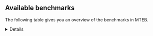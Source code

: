 ## Available benchmarks
The following table gives you an overview of the benchmarks in MTEB.

<details>

<!-- This allows the table to be autogenerated in the future: -->
<!-- BENCHMARKS TABLE START -->

| Name | Leaderboard name | # Tasks | Task Types | Domains | Languages |
|------|------------------|---------|------------|---------|-----------|
| [BEIR](https://arxiv.org/abs/2104.08663) | BEIR | 15 | Retrieval: 15 | [Blog, Programming, Social, Reviews, Academic, Medical, Non-fiction, Government, Web, Written, Financial, Encyclopaedic, News] | eng |
| [BEIR-NL](https://arxiv.org/abs/2412.08329) | BEIR-NL | 15 | Retrieval: 15 | [Academic, Non-fiction, Medical, Web, Written, Encyclopaedic] | nld |
| [BRIGHT](https://brightbenchmark.github.io/) | BRIGHT | 1 | Retrieval: 1 | [Written, Non-fiction] | eng |
| [BRIGHT (long)](https://brightbenchmark.github.io/) | BRIGHT (long) | 1 | Retrieval: 1 | [Written, Non-fiction] | eng |
| [BuiltBench(eng)](https://arxiv.org/abs/2411.12056) | BuiltBench(eng) | 4 | Clustering: 2, Retrieval: 1, Reranking: 1 | [Engineering, Written] | eng |
| [ChemTEB](https://arxiv.org/abs/2412.00532) | Chemical | 27 | BitextMining: 1, Classification: 17, Clustering: 2, PairClassification: 5, Retrieval: 2 | [Chemistry] | kor,zho,spa,deu,eng,nld,hin,msa,fra,por,jpn,tur,ces |
| [CoIR](https://github.com/CoIR-team/coir) | Code Information Retrieval | 10 | Retrieval: 10 | [Written, Programming] | php,ruby,c++,go,eng,sql,java,python,javascript |
| [CodeRAG](https://arxiv.org/abs/2406.14497) | CodeRAG | 4 | Reranking: 4 | [Programming] | python |
| [Encodechka](https://github.com/avidale/encodechka) | Encodechka | 7 | STS: 2, Classification: 4, PairClassification: 1 | [Fiction, Social, Non-fiction, Government, Web, Written, News] | rus |
| [FollowIR](https://arxiv.org/abs/2403.15246) | Instruction Following | 3 | InstructionRetrieval: 3 | [Written, News] | eng |
| [LongEmbed](https://arxiv.org/abs/2404.12096v2) | Long-context Retrieval | 6 | Retrieval: 6 | [Fiction, Academic, Non-fiction, Encyclopaedic, Written, Spoken, Blog] | eng |
| [MIEB(Img)](https://arxiv.org/abs/2504.10471) | Image only | 49 | Any2AnyRetrieval: 15, ImageClassification: 22, ImageClustering: 5, VisualSTS(eng): 5, VisualSTS(multi): 2 | [Blog, Social, Reviews, Medical, Non-fiction, Web, Written, Spoken, Scene, Encyclopaedic, News] | kor,spa,deu,eng,nld,pol,fra,cmn,ita,por,tur,rus,ara |
| [MIEB(Multilingual)](https://arxiv.org/abs/2504.10471) | Image-Text, Multilingual | 130 | ImageClassification: 22, ImageClustering: 5, ZeroShotClassification: 23, VisionCentricQA: 6, Compositionality: 7, VisualSTS(eng): 7, Any2AnyRetrieval: 45, DocumentUnderstanding: 10, Any2AnyMultilingualRetrieval: 3, VisualSTS(multi): 2 | [Blog, Social, Reviews, Academic, Medical, Non-fiction, Web, Constructed, Written, Spoken, Scene, Encyclopaedic, News] | zho,swe,eng,ell,ben,por,ind,ita,dan,hrv,tur,fin,nld,hun,vie,fil,ara,nor,spa,fas,heb,hin,pol,swa,cmn,bul,ukr,jpn,rus,ces,mri,est,kor,tel,deu,quz,ron,fra,tha |
| [MIEB(eng)](https://arxiv.org/abs/2504.10471) | Image-Text, English | 125 | ImageClassification: 22, ImageClustering: 5, ZeroShotClassification: 23, VisionCentricQA: 6, Compositionality: 7, VisualSTS(eng): 7, Any2AnyRetrieval: 45, DocumentUnderstanding: 10 | [Blog, Social, Reviews, Academic, Medical, Non-fiction, Web, Constructed, Written, Spoken, Scene, Encyclopaedic, News] | eng |
| [MIEB(lite)](https://arxiv.org/abs/2504.10471) | Image-Text, Lite | 51 | ImageClassification: 8, ImageClustering: 2, ZeroShotClassification: 7, VisionCentricQA: 5, Compositionality: 6, VisualSTS(eng): 2, VisualSTS(multi): 2, Any2AnyRetrieval: 11, DocumentUnderstanding: 6, Any2AnyMultilingualRetrieval: 2 | [Blog, Social, Reviews, Academic, Medical, Non-fiction, Web, Written, Spoken, Scene, Encyclopaedic, News] | zho,swe,eng,ell,ben,por,ind,ita,dan,hrv,tur,fin,nld,hun,vie,fil,ara,nor,spa,fas,heb,pol,hin,swa,cmn,bul,ukr,jpn,rus,ces,mri,kor,est,tel,deu,quz,ron,fra,tha |
| [MINERSBitextMining](https://arxiv.org/pdf/2406.07424) | MINERSBitextMining | 7 | BitextMining: 7 | [Reviews, Written, Social] | ben,ind,bew,dan,arz,sqi,ile,isl,mon,urd,nld,csb,min,mar,heb,tam,tzl,ang,bos,ces,ber,ace,arq,fao,kor,deu,yue,pms,bhp,nob,swe,eng,war,bug,por,orv,ita,xho,bjn,afr,fin,nds,kat,cym,hun,vie,ina,abs,pam,mui,ara,amh,spa,lvs,mal,kzj,mak,wuu,cmn,kur,glg,pes,est,cor,ceb,dsb,ron,fra,zsm,dtp,hye,srp,khm,bbc,eus,rej,hrv,tur,fry,lfn,oci,hau,cat,uzb,nno,gla,kab,nij,pol,bul,hsb,yor,ban,tel,ast,mad,epo,sun,bel,cha,bre,pcm,slk,tuk,jav,ell,nov,gle,lat,yid,uig,cbk,mhr,hin,slv,gsw,ukr,ibo,jpn,kaz,rus,awa,aze,max,tat,tgl,mkd,ido,swg,lit,tha,swh |
| MTEB(Code, v1) | Code | 12 | Retrieval: 12 | [Written, Programming] | c,php,ruby,c++,swift,go,eng,shell,typescript,sql,rust,java,python,scala,javascript |
| MTEB(Europe, v1) | European | 74 | BitextMining: 7, Classification: 21, Clustering: 8, Retrieval: 15, InstructionRetrieval: 3, MultilabelClassification: 2, PairClassification: 6, Reranking: 3, STS: 9 | [Fiction, Encyclopaedic, Programming, Academic, Non-fiction, Government, Written, Subtitles, News, Religious, Constructed, Blog, Legal, Social, Reviews, Medical, Web, Financial, Spoken] | nob,slk,swe,eng,lav,ell,por,ita,eus,dan,gle,hrv,isl,fin,nld,hun,nno,spa,slv,pol,bul,ces,fao,est,deu,ron,rom,fra,mlt,lit |
| MTEB(Indic, v1) | Indic | 23 | BitextMining: 4, Clustering: 1, Classification: 13, PairClassification: 1, Retrieval: 2, Reranking: 1, STS: 1 | [Legal, Fiction, Religious, Social, Reviews, Government, Non-fiction, Web, Constructed, Written, Spoken, Encyclopaedic, News] | hne,boy,guj,doi,eng,ben,npi,pus,nep,asm,sat,kas,raj,urd,san,ory,gom,mal,mar,pan,tam,hin,gbm,mup,brx,awa,bho,mai,tel,snd,bod,mwr,bgc,mni,kan |
| MTEB(Law, v1) | Legal | 8 | Retrieval: 8 | [Legal, Written] | deu,zho,eng |
| MTEB(Medical, v1) | Medical | 12 | Retrieval: 9, Clustering: 2, Reranking: 1 | [Academic, Government, Medical, Non-fiction, Web, Written] | kor,zho,spa,eng,pol,fra,cmn,vie,rus,ara |
| MTEB(Multilingual, v1) | Multilingual | 132 | BitextMining: 13, Classification: 43, Clustering: 17, Retrieval: 18, InstructionRetrieval: 3, MultilabelClassification: 5, PairClassification: 11, Reranking: 6, STS: 16 | [Fiction, Encyclopaedic, Programming, Academic, Non-fiction, Government, Written, News, Subtitles, Religious, Constructed, Blog, Legal, Social, Reviews, Medical, Web, Financial, Spoken, Entertainment] | ssw,not,auc,bjr,gah,kqc,quc,zpo,mon,yon,zul,ziw,bmr,csb,wos,ded,nya,mmx,nuy,guo,zpz,min,wed,cmo,aso,kvg,nso,tam,ape,cjk,xon,ctu,hla,tac,sgz,urt,gaz,zlm,sxb,ken,fai,nhe,lbb,yml,uli,cui,knv,mbh,rom,gym,azb,tzo,kud,sps,amx,nna,kpf,cab,poe,zho,swe,kmh,atb,haw,msy,war,cme,ita,yut,imo,mcd,snp,anv,azj,shn,ake,cya,ign,tpi,zat,fin,zpu,tpz,kat,hun,nho,fuf,kik,nhr,vie,cwe,aoi,mwf,mir,spa,mal,swa,ptu,tiw,kmo,ncl,kdc,qxh,pes,yby,glg,grc,sue,kyg,acm,gvn,djk,aaz,amk,bjk,fra,ixl,seh,tpa,upv,srm,faa,ztq,wmt,alq,dov,mzz,nou,bea,zga,eus,aey,ata,kql,nys,dww,nep,acu,nhu,caa,lfn,mit,nhg,spp,boj,hau,mpx,tnn,cat,kwj,umb,tir,fil,mcr,msk,rwo,qvh,mle,snc,nlg,poi,mup,rai,nij,bbb,bqc,bam,hsb,scn,kwi,tyv,mai,row,toc,mad,sun,nsn,cac,bzj,qup,gwi,amm,nii,mwp,div,qvn,ttc,zia,srq,swp,car,enq,qvw,mxt,mcq,dah,gmv,lao,rop,mkn,rug,mmo,kze,yuw,run,ilo,uzn,raj,toj,att,piu,soy,byx,mps,kgp,zaa,taw,hmn,aui,gom,vmy,shp,maz,omw,bzd,djr,jpn,ncj,wrk,ibo,tat,max,ndg,cle,qxn,tku,mox,kbq,csy,sco,snd,lac,lcm,hop,mlt,ido,lit,acf,mks,meu,iou,guj,spy,ubr,pls,bnp,mwe,rkb,tdt,cot,urw,ile,hch,pio,tiy,urd,bjv,nld,nqo,luo,kam,klv,yaq,mee,avt,bkq,hto,chq,cpu,zos,tpt,cni,atd,bmh,cta,sll,gnw,kpg,tfr,ang,ces,gul,hmo,pma,tbz,mhl,wbp,ace,als,amn,deu,zam,yue,nhy,tcz,pri,chv,bhp,ebk,kvn,tof,zca,mpt,tvk,far,gam,eng,uvh,zty,kyc,otn,cav,zyp,spm,tod,dzo,gup,xho,naf,yva,mph,fuh,sbk,ter,srn,bjz,ars,nds,wer,nch,knc,are,ngp,blw,zap,abs,ktm,zaj,obo,jni,yka,ara,cbr,myw,aak,ruf,soq,ssx,lvs,kzj,cmn,mca,hbo,qub,kur,cek,lww,mxb,nif,ceb,guh,dsb,beu,zpl,bus,zsm,azg,mkl,zpc,kpj,bbr,tsw,cso,nhi,doi,ptp,agd,npi,zad,kue,kto,tur,apn,krc,ewe,oci,lmo,jic,agg,bjp,mti,hub,heg,ood,dyu,uzb,bhg,lin,aia,fon,san,snx,cpy,xed,pjt,aer,pol,plt,kje,jae,mqb,wln,kpw,mya,bpr,kkl,tel,txq,ast,bhl,srd,alp,aeb,jao,gvs,dob,arp,cha,nhw,npl,huu,tcs,mwr,tsn,bki,nwi,szl,bon,yad,abt,khs,mlp,otm,nov,lat,fur,mdy,ikw,mvn,txu,jiv,med,spl,suz,aka,bss,jid,nvm,tnk,uig,smo,cap,bsp,huv,tna,mic,tbc,tew,arl,atg,dop,urb,udu,ayr,sag,hat,zas,apr,mpp,quh,bmu,knj,pab,nor,mie,hvn,cbk,bzh,ubu,crn,amo,blz,taq,fas,ukr,xtm,kac,yss,opm,mih,bco,mri,aai,kmb,ltg,tmd,wiu,tnc,usp,tet,kdl,sus,top,dad,kmk,hne,cbv,kjs,aon,tlf,ben,gfk,zav,dan,gvf,apz,asm,arz,cbu,mva,bxh,mgh,lif,ssg,kas,caf,amr,aau,bdd,lua,tke,tav,orm,cbt,gum,pap,khz,som,mar,tca,emi,chz,kup,mib,ino,cop,cuk,nin,fao,ssd,gai,yuj,ian,boa,pms,mam,cak,gle,reg,esk,kqf,mcp,muy,auy,kir,ote,too,bug,orv,pon,gub,mbt,chk,mop,ngu,afr,bjn,isn,dji,dgc,cnt,gun,hui,kwf,cao,wmw,wnc,kyz,xav,sab,kpx,agt,cym,nas,mau,bvd,chd,pam,nop,glk,lug,wat,noa,mco,mbl,cpc,stp,khk,mak,tgp,wuu,cjv,kqa,yle,zpq,yrb,sah,shj,est,hlt,buk,cor,zpm,mwc,mpm,ron,uvl,waj,mbc,bgc,okv,dgz,mio,apu,boy,bqp,kiz,nab,gux,ntj,bbc,miz,ons,fuc,hrv,ura,rgu,wro,wnu,tah,agu,ary,ltz,aly,kos,qvm,apc,mxp,tuo,dhg,sbs,nfa,nko,sey,tuc,zai,zao,ksr,plu,gla,kab,pao,kgk,wiv,amp,mos,pag,ton,ndj,mcf,bul,quy,qwh,tzm,bho,kin,kmu,sny,kgf,lus,apw,dif,epo,kde,quf,bel,yal,glv,klt,acq,qxo,aii,bch,pcm,cbc,myu,slk,mlg,ell,azz,cpb,wsk,ghs,kkc,gaw,pad,grn,sat,cpa,kbp,pir,zaw,tgo,inb,lid,zac,bef,zpv,svk,nnq,qvs,mek,amu,ots,ksj,mhr,sbe,lbk,ong,kqw,bkx,lex,kmr,kaz,rus,qve,daa,ven,gdn,aby,mkd,xla,kek,tso,cub,tzj,zsr,wal,kbc,mil,sna,kyf,myk,otq,fuv,yaa,smk,ncu,pus,ind,cnl,mcb,bew,wrs,xnn,sqi,hix,isl,xbi,ipi,llg,hns,wap,pbt,shi,kne,tnp,gdr,mag,nus,apb,agn,acr,kea,hot,rmy,maa,kaq,pan,heb,gbm,sja,tzl,mjc,wuv,mbj,mbs,bao,bos,wbi,usa,box,pwg,tim,xsi,kor,arq,ber,con,tif,poy,dwr,fij,emp,nbq,dik,ycn,lim,ksd,tbo,eko,cax,bsj,kiw,fue,nob,amf,pib,bem,meq,beo,por,gyr,dgr,crh,ese,tee,bkd,maj,kwd,ntu,eri,mqj,tos,xtd,mgc,rro,tbf,prf,aoj,maq,mxq,ina,prs,bmk,leu,sri,mui,bsn,tte,gof,big,amh,kbm,myy,ajp,crx,tue,arn,msc,tbg,jac,clu,nde,kbh,cjo,kew,abx,cux,mkj,nss,sgb,nca,kon,awk,dtp,hye,srp,sin,cbi,cth,khm,lav,bgt,mlh,mbb,rej,chf,cco,sua,knf,msa,msb,qvc,fry,mpj,qvz,vid,tgk,zar,ame,roo,lij,dwy,nno,adz,ntp,pah,qul,aom,bba,mna,ory,cbs,mto,brx,wim,bgs,yor,met,kmg,etr,mav,ban,ffm,zab,mgw,wol,poh,yap,mux,snn,bvr,viv,bak,kpr,gng,mni,agr,bre,kan,yre,tuk,ctp,for,kyq,jav,mey,tuf,taj,yid,gui,byr,bps,trc,geb,lgl,nyu,cuc,ulk,cof,sot,mig,sim,vec,jvn,nak,gnn,ikk,rmc,awx,hin,slv,gsw,msm,agm,gvc,twi,uri,ydd,anh,awb,awa,aze,kms,ppo,arb,cgc,ckb,tgl,tum,hus,swg,tha,bod,swh,iws,cut |
| [MTEB(Scandinavian, v1)](https://kennethenevoldsen.github.io/scandinavian-embedding-benchmark/) | Scandinavian | 28 | BitextMining: 2, Classification: 13, Retrieval: 7, Clustering: 6 | [Legal, Fiction, Blog, Social, Reviews, Non-fiction, Government, Web, Written, Spoken, Encyclopaedic, News] | fao,nob,swe,dan,nno,isl |
| [MTEB(cmn, v1)](https://github.com/FlagOpen/FlagEmbedding/tree/master/research/C_MTEB) | Chinese | 32 | Retrieval: 8, Reranking: 4, PairClassification: 2, Clustering: 4, STS: 7, Classification: 7 | [Academic, Government, Medical, Non-fiction, Written, Financial, Entertainment] | cmn |
| [MTEB(deu, v1)](https://arxiv.org/html/2401.02709v1) | German | 19 | Classification: 6, Clustering: 4, PairClassification: 2, Reranking: 1, Retrieval: 4, STS: 2 | [Legal, Reviews, Non-fiction, Web, Written, Spoken, Encyclopaedic, News] | deu |
| MTEB(eng, v1) | English Legacy | 56 | Classification: 12, Retrieval: 15, Clustering: 11, Reranking: 4, STS: 10, PairClassification: 3, Summarization: 1 | [Blog, Programming, Social, Reviews, Academic, Medical, Non-fiction, Government, Web, Written, Financial, Spoken, Encyclopaedic, News] | eng |
| MTEB(eng, v2) | English | 41 | Retrieval: 10, Clustering: 8, Reranking: 2, STS: 9, Classification: 8, PairClassification: 3, Summarization: 1 | [Blog, Programming, Social, Reviews, Academic, Medical, Non-fiction, Web, Written, Financial, Spoken, Encyclopaedic, News] | eng |
| MTEB(fas, beta) | Farsi (BETA) | 60 | Classification: 18, Clustering: 5, PairClassification: 8, Reranking: 2, Retrieval: 21, STS: 3, BitextMining: 3 | [Religious, Social, Reviews, Academic, Medical, Web, Encyclopaedic, Written, Spoken, Blog, News] | fas |
| [MTEB(fra, v1)](https://arxiv.org/abs/2405.20468) | French | 25 | Classification: 6, Clustering: 7, PairClassification: 1, Reranking: 2, Retrieval: 5, STS: 3, Summarization: 1 | [Legal, Social, Reviews, Academic, Non-fiction, Web, Written, Spoken, Encyclopaedic, News] | fra,eng |
| [MTEB(jpn, v1)](https://github.com/sbintuitions/JMTEB) | Japanese | 16 | Clustering: 2, Classification: 4, STS: 2, PairClassification: 1, Retrieval: 6, Reranking: 1 | [Reviews, Academic, Non-fiction, Web, Written, Spoken, Encyclopaedic, News] | jpn |
| MTEB(kor, v1) | Korean | 6 | Classification: 1, Reranking: 1, Retrieval: 2, STS: 2 | [Reviews, Web, Written, Spoken, Encyclopaedic, News] | kor |
| [MTEB(pol, v1)](https://arxiv.org/abs/2405.10138) | Polish | 17 | Classification: 7, Clustering: 3, PairClassification: 4, STS: 3 | [Legal, Fiction, Social, Reviews, Academic, Non-fiction, Web, Written, Spoken, News] | pol |
| [MTEB(rus, v1)](https://aclanthology.org/2023.eacl-main.148/) | Russian | 23 | Classification: 9, Clustering: 3, MultilabelClassification: 2, PairClassification: 1, Reranking: 2, Retrieval: 3, STS: 3 | [Social, Reviews, Academic, Web, Encyclopaedic, Written, Spoken, Blog, News] | rus |
| [NanoBEIR](https://huggingface.co/collections/zeta-alpha-ai/nanobeir-66e1a0af21dfd93e620cd9f6) | NanoBEIR | 13 | Retrieval: 13 | [Social, Academic, Medical, Non-fiction, Web, Written, Encyclopaedic, News] | eng |
| [RAR-b](https://arxiv.org/abs/2404.06347) | Reasoning retrieval | 17 | Retrieval: 17 | [Written, Encyclopaedic, Programming] | eng |

<!-- BENCHMARKS TABLE END -->
